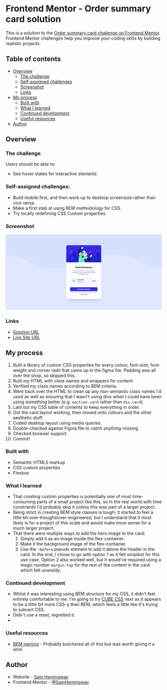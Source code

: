 # Frontend Mentor - Order summary card solution

This is a solution to the [Order summary card challenge on Frontend Mentor](https://www.frontendmentor.io/challenges/order-summary-component-QlPmajDUj). Frontend Mentor challenges help you improve your coding skills by building realistic projects.

## Table of contents

- [Overview](#overview)
  - [The challenge](#the-challenge)
  - [Self-assigned challenges](#self-assigned-challenges)
  - [Screenshot](#screenshot)
  - [Links](#links)
- [My process](#my-process)
  - [Built with](#built-with)
  - [What I learned](#what-i-learned)
  - [Continued development](#continued-development)
  - [Useful resources](#useful-resources)
- [Author](#author)

## Overview

### The challenge

Users should be able to:

- See hover states for interactive elements

### Self-assigned challenges:

- Build mobile first, and then work up to desktop screensize rather than vice versa.
- Make a first stab at using BEM methodology for CSS.
- Try locally redefining CSS Custom properties.

### Screenshot

![](./screenshot.png)

### Links

- [Solution URL](https://www.frontendmentor.io/solutions/order-summary-card-Zrp5vDxz2Z)
- [Live Site URL](https://sh-order-summary-card.netlify.app/)

## My process

1. Built a library of custom CSS properties for every colour, font-size, font-weight and corner radii that came up in the figma file. Padding was all over the shop, so skipped this.
2. Built my HTML with class names and wrappers for content.
3. Verified my class names according to BEM criteria.
4. Went back over the HTML to clean up any non-semantic class names I'd used as well as ensuring that I wasn't using divs when I could have been using something better (e.g. `section.card` rather than `div.card`).
5. Laid out my CSS table of contents to keep everything in order.
6. Got the card layout working, then moved onto colours and the other aesthetic stuff.
7. Coded desktop layout using media queries.
8. Double-checked against Figma file to catch anything missing.
9. Checked browser support.
10. Commit!

### Built with

- Semantic HTML5 markup
- CSS custom properties
- Flexbox

### What I learned

- That creating custom properties is potentially one of most time-consuming parts of a small project like this, so in the real world with time constraints I'd probably skip it unless this was part of a larger project.
- Being strict in creating BEM style classes is tough; it started to feel a little bit over-thought/over-engineered, but I understand that it most likely is for a project of this scale and would make more sense for a much larger project.
- That there were multiple ways to add the hero image to the card:
  1. Simply add it as an image inside the flex-container.
  2. Make it the background image of the flex-container.
  3. Use the `:before` pseudo element to add it above the header in the card.
     In the end, I chose to go with option 1 as it felt simplest for this use case. Option 2 also worked well, but it would've required using a magic number `margin-top` for the rest of the content in the card which felt unwieldy.

### Continued development

- Whilst it was interesting using BEM structure for my CSS, it didn't feel entirely comfortable to me. I'm going to try [CUBE CSS](https://cube.fyi/) next as it appears to be a little bit more CSS-y than BEM, which feels a little like it's trying to subvert CSS.
- Didn't use a reset, regretted it.
-

### Useful resources

- [BEM naming](http://getbem.com/naming/) - Probably butchered all of this but was worth giving it a shot.

## Author

- Website - [Sam Hemingway](https://samhemingway.github.io/)
- Frontend Mentor - [@SamHemingway](https://www.frontendmentor.io/profile/SamHemingway)
